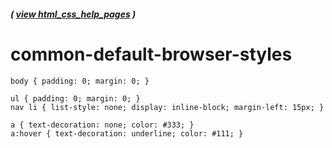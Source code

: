 ##### ( [view html_css_help_pages](https://github.com/students-at-thinkful/html_css_help_pages) )

# common-default-browser-styles

```
body { padding: 0; margin: 0; }

ul { padding: 0; margin: 0; }
nav li { list-style: none; display: inline-block; margin-left: 15px; }

a { text-decoration: none; color: #333; }
a:hover { text-decoration: underline; color: #111; }
```
